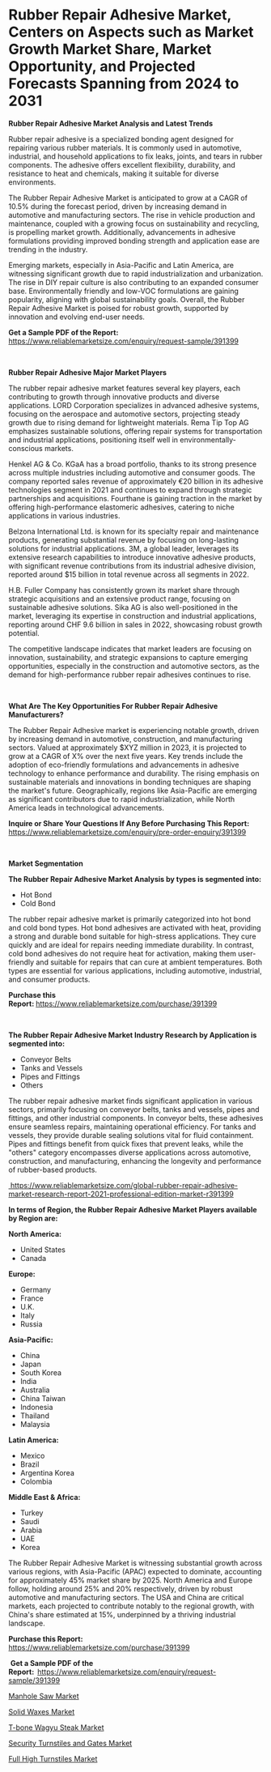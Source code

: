 <p><h1>Rubber Repair Adhesive Market, Centers on Aspects such as Market Growth Market Share, Market Opportunity, and Projected Forecasts Spanning from 2024 to 2031</h1></p><p><strong>Rubber Repair Adhesive Market Analysis and Latest Trends</strong></p>
<p><p>Rubber repair adhesive is a specialized bonding agent designed for repairing various rubber materials. It is commonly used in automotive, industrial, and household applications to fix leaks, joints, and tears in rubber components. The adhesive offers excellent flexibility, durability, and resistance to heat and chemicals, making it suitable for diverse environments.</p><p>The Rubber Repair Adhesive Market is anticipated to grow at a CAGR of 10.5% during the forecast period, driven by increasing demand in automotive and manufacturing sectors. The rise in vehicle production and maintenance, coupled with a growing focus on sustainability and recycling, is propelling market growth. Additionally, advancements in adhesive formulations providing improved bonding strength and application ease are trending in the industry.</p><p>Emerging markets, especially in Asia-Pacific and Latin America, are witnessing significant growth due to rapid industrialization and urbanization. The rise in DIY repair culture is also contributing to an expanded consumer base. Environmentally friendly and low-VOC formulations are gaining popularity, aligning with global sustainability goals. Overall, the Rubber Repair Adhesive Market is poised for robust growth, supported by innovation and evolving end-user needs.</p></p>
<p><strong>Get a Sample PDF of the Report:&nbsp;</strong> <a href="https://www.reliablemarketsize.com/enquiry/request-sample/391399?utm_campaign=1591&utm_medium=2&utm_source=Github&utm_content=ia&utm_term=26102024&utm_id=rubber-repair-adhesive">https://www.reliablemarketsize.com/enquiry/request-sample/391399</a></p>
<p>&nbsp;</p>
<p><strong>Rubber Repair Adhesive Major Market Players</strong></p>
<p><p>The rubber repair adhesive market features several key players, each contributing to growth through innovative products and diverse applications. LORD Corporation specializes in advanced adhesive systems, focusing on the aerospace and automotive sectors, projecting steady growth due to rising demand for lightweight materials. Rema Tip Top AG emphasizes sustainable solutions, offering repair systems for transportation and industrial applications, positioning itself well in environmentally-conscious markets.</p><p>Henkel AG & Co. KGaA has a broad portfolio, thanks to its strong presence across multiple industries including automotive and consumer goods. The company reported sales revenue of approximately €20 billion in its adhesive technologies segment in 2021 and continues to expand through strategic partnerships and acquisitions. Fourthane is gaining traction in the market by offering high-performance elastomeric adhesives, catering to niche applications in various industries.</p><p>Belzona International Ltd. is known for its specialty repair and maintenance products, generating substantial revenue by focusing on long-lasting solutions for industrial applications. 3M, a global leader, leverages its extensive research capabilities to introduce innovative adhesive products, with significant revenue contributions from its industrial adhesive division, reported around $15 billion in total revenue across all segments in 2022.</p><p>H.B. Fuller Company has consistently grown its market share through strategic acquisitions and an extensive product range, focusing on sustainable adhesive solutions. Sika AG is also well-positioned in the market, leveraging its expertise in construction and industrial applications, reporting around CHF 9.6 billion in sales in 2022, showcasing robust growth potential.</p><p>The competitive landscape indicates that market leaders are focusing on innovation, sustainability, and strategic expansions to capture emerging opportunities, especially in the construction and automotive sectors, as the demand for high-performance rubber repair adhesives continues to rise.</p></p>
<p>&nbsp;</p>
<p><strong>What Are The Key Opportunities For Rubber Repair Adhesive Manufacturers?</strong></p>
<p><p>The Rubber Repair Adhesive market is experiencing notable growth, driven by increasing demand in automotive, construction, and manufacturing sectors. Valued at approximately $XYZ million in 2023, it is projected to grow at a CAGR of X% over the next five years. Key trends include the adoption of eco-friendly formulations and advancements in adhesive technology to enhance performance and durability. The rising emphasis on sustainable materials and innovations in bonding techniques are shaping the market's future. Geographically, regions like Asia-Pacific are emerging as significant contributors due to rapid industrialization, while North America leads in technological advancements.</p></p>
<p><strong>Inquire or Share Your Questions If Any Before Purchasing This Report:</strong> <a href="https://www.reliablemarketsize.com/enquiry/pre-order-enquiry/391399?utm_campaign=1591&utm_medium=2&utm_source=Github&utm_content=ia&utm_term=26102024&utm_id=rubber-repair-adhesive">https://www.reliablemarketsize.com/enquiry/pre-order-enquiry/391399</a></p>
<p>&nbsp;</p>
<p><strong>Market Segmentation</strong></p>
<p><strong>The Rubber Repair Adhesive Market Analysis by types is segmented into:</strong></p>
<p><ul><li>Hot Bond</li><li>Cold Bond</li></ul></p>
<p><p>The rubber repair adhesive market is primarily categorized into hot bond and cold bond types. Hot bond adhesives are activated with heat, providing a strong and durable bond suitable for high-stress applications. They cure quickly and are ideal for repairs needing immediate durability. In contrast, cold bond adhesives do not require heat for activation, making them user-friendly and suitable for repairs that can cure at ambient temperatures. Both types are essential for various applications, including automotive, industrial, and consumer products.</p></p>
<p><strong>Purchase this Report:&nbsp;</strong><a href="https://www.reliablemarketsize.com/purchase/391399?utm_campaign=1591&utm_medium=2&utm_source=Github&utm_content=ia&utm_term=26102024&utm_id=rubber-repair-adhesive">https://www.reliablemarketsize.com/purchase/391399</a></p>
<p>&nbsp;</p>
<p><strong>The Rubber Repair Adhesive Market Industry Research by Application is segmented into:</strong></p>
<p><ul><li>Conveyor Belts</li><li>Tanks and Vessels</li><li>Pipes and Fittings</li><li>Others</li></ul></p>
<p><p>The rubber repair adhesive market finds significant application in various sectors, primarily focusing on conveyor belts, tanks and vessels, pipes and fittings, and other industrial components. In conveyor belts, these adhesives ensure seamless repairs, maintaining operational efficiency. For tanks and vessels, they provide durable sealing solutions vital for fluid containment. Pipes and fittings benefit from quick fixes that prevent leaks, while the "others" category encompasses diverse applications across automotive, construction, and manufacturing, enhancing the longevity and performance of rubber-based products.</p></p>
<p><a href="https://www.reliablemarketsize.com/global-rubber-repair-adhesive-market-research-report-2021-professional-edition-market-r391399?utm_campaign=1591&utm_medium=2&utm_source=Github&utm_content=ia&utm_term=26102024&utm_id=rubber-repair-adhesive">&nbsp;https://www.reliablemarketsize.com/global-rubber-repair-adhesive-market-research-report-2021-professional-edition-market-r391399</a></p>
<p><strong>In terms of Region, the Rubber Repair Adhesive Market Players available by Region are:</strong></p>
<p>
    <p> <strong> North America: </strong>
        <ul>
            <li>United States</li>
            <li>Canada</li>
        </ul>
        </p> 
    <p> <strong> Europe: </strong>
        <ul>
            <li>Germany</li>
            <li>France</li>
            <li>U.K.</li>
            <li>Italy</li>
            <li>Russia</li>
        </ul>
        </p> 
    <p> <strong> Asia-Pacific: </strong>
        <ul>
            <li>China</li>
            <li>Japan</li>
            <li>South Korea</li>
            <li>India</li>
            <li>Australia</li>
            <li>China Taiwan</li>
            <li>Indonesia</li>
            <li>Thailand</li>
            <li>Malaysia</li>
        </ul>
        </p> 
    <p> <strong> Latin America: </strong>
        <ul>
            <li>Mexico</li>
            <li>Brazil</li>
            <li>Argentina Korea</li>
            <li>Colombia</li>
        </ul>
        </p> 
    <p> <strong> Middle East & Africa: </strong>
        <ul>
            <li>Turkey</li>
            <li>Saudi</li>
            <li>Arabia</li>
            <li>UAE</li>
            <li>Korea</li>
        </ul>
    </p>
    </p>
<p><p>The Rubber Repair Adhesive Market is witnessing substantial growth across various regions, with Asia-Pacific (APAC) expected to dominate, accounting for approximately 45% market share by 2025. North America and Europe follow, holding around 25% and 20% respectively, driven by robust automotive and manufacturing sectors. The USA and China are critical markets, each projected to contribute notably to the regional growth, with China's share estimated at 15%, underpinned by a thriving industrial landscape.</p></p>
<p><strong>Purchase this Report: </strong><a href="https://www.reliablemarketsize.com/purchase/391399?utm_campaign=1591&utm_medium=2&utm_source=Github&utm_content=ia&utm_term=26102024&utm_id=rubber-repair-adhesive">https://www.reliablemarketsize.com/purchase/391399</a></p>
<p>&nbsp;<strong>Get a Sample PDF of the Report:&nbsp;&nbsp;</strong><a href="https://www.reliablemarketsize.com/enquiry/request-sample/391399?utm_campaign=1591&utm_medium=2&utm_source=Github&utm_content=ia&utm_term=26102024&utm_id=rubber-repair-adhesive">https://www.reliablemarketsize.com/enquiry/request-sample/391399</a></p>
<p><strong></strong></p>
<p><p><a href="https://issuu.com/reportprime-2/docs/manhole-saw-market-size-2030.pptx_28522e4c8b3242?utm_campaign=1591&utm_medium=2&utm_source=Github&utm_content=ia&utm_term=26102024&utm_id=rubber-repair-adhesive">Manhole Saw Market</a></p><p><a href="https://www.linkedin.com/pulse/solid-waxes-market-maturity-analysis-regional-disparities-vltxc?utm_campaign=1591&utm_medium=2&utm_source=Github&utm_content=ia&utm_term=26102024&utm_id=rubber-repair-adhesive">Solid Waxes Market</a></p><p><a href="https://www.linkedin.com/pulse/t-bone-wagyu-steak-market-segmentation-in-depth-analysis-restaurants-hpubf?utm_campaign=1591&utm_medium=2&utm_source=Github&utm_content=ia&utm_term=26102024&utm_id=rubber-repair-adhesive">T-bone Wagyu Steak Market</a></p><p><a href="https://www.linkedin.com/pulse/security-turnstiles-gates-market-global-insights-regional-analysis-un0xc?utm_campaign=1591&utm_medium=2&utm_source=Github&utm_content=ia&utm_term=26102024&utm_id=rubber-repair-adhesive">Security Turnstiles and Gates Market</a></p><p><a href="https://www.linkedin.com/pulse/pioneering-growth-analyzing-global-full-high-turnstiles-market-lchac?utm_campaign=1591&utm_medium=2&utm_source=Github&utm_content=ia&utm_term=26102024&utm_id=rubber-repair-adhesive">Full High Turnstiles Market</a></p></p>